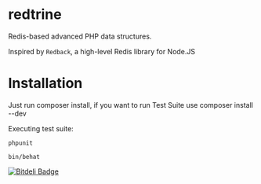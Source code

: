 redtrine
========

Redis-based advanced PHP data structures.

Inspired by `Redback`, a high-level Redis library for Node.JS

Installation
============

 Just run composer install, if you want to run Test Suite use composer install --dev
 
 Executing test suite:

    phpunit
    
    bin/behat


[![Bitdeli Badge](https://d2weczhvl823v0.cloudfront.net/ronnylt/redtrine/trend.png)](https://bitdeli.com/free "Bitdeli Badge")

